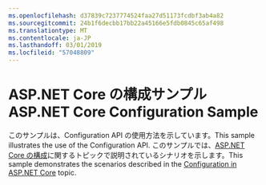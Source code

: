 ```yaml
---
ms.openlocfilehash: d37839c7237774524faa27d51173fcdbf3ab4a82
ms.sourcegitcommit: 24b1f6decbb17bb22a45166e5fdb0845c65af498
ms.translationtype: MT
ms.contentlocale: ja-JP
ms.lasthandoff: 03/01/2019
ms.locfileid: "57048809"
---
```

# <a name="aspnet-core-configuration-sample"></a><span data-ttu-id="f70cf-101">ASP.NET Core の構成サンプル</span><span class="sxs-lookup"><span data-stu-id="f70cf-101">ASP.NET Core Configuration Sample</span></span>

<span data-ttu-id="f70cf-102">このサンプルは、Configuration API の使用方法を示しています。</span><span class="sxs-lookup"><span data-stu-id="f70cf-102">This sample illustrates the use of the Configuration API.</span></span> <span data-ttu-id="f70cf-103">このサンプルでは、[ASP.NET Core の構成](https://docs.microsoft.com/aspnet/core/fundamentals/configuration)に関するトピックで説明されているシナリオを示します。</span><span class="sxs-lookup"><span data-stu-id="f70cf-103">This sample demonstrates the scenarios described in the [Configuration in ASP.NET Core](https://docs.microsoft.com/aspnet/core/fundamentals/configuration) topic.</span></span>
